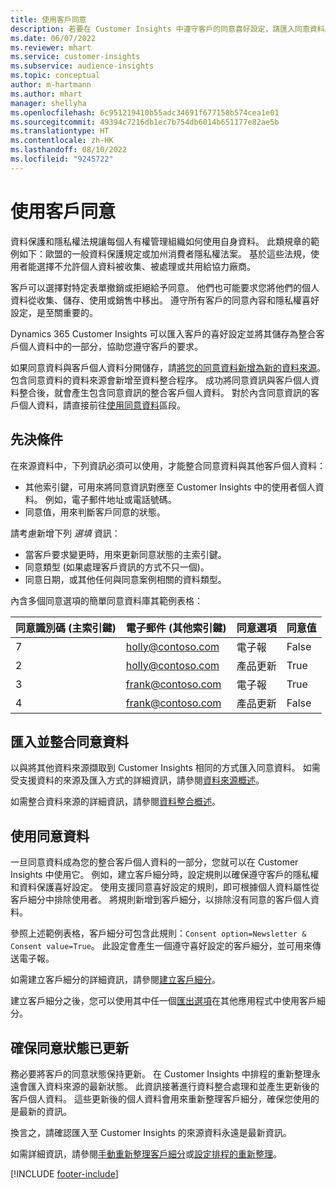 ```yaml
---
title: 使用客戶同意
description: 若要在 Customer Insights 中遵守客戶的同意喜好設定，請匯入同意資料。
ms.date: 06/07/2022
ms.reviewer: mhart
ms.service: customer-insights
ms.subservice: audience-insights
ms.topic: conceptual
author: m-hartmann
ms.author: mhart
manager: shellyha
ms.openlocfilehash: 6c951219410b55adc34691f677158b574cea1e01
ms.sourcegitcommit: 49394c7216db1ec7b754db6014b651177e82ae5b
ms.translationtype: HT
ms.contentlocale: zh-HK
ms.lasthandoff: 08/10/2022
ms.locfileid: "9245722"
---
```

# <a name="use-customer-consent"></a>使用客戶同意

資料保護和隱私權法規讓每個人有權管理組織如何使用自身資料。 此類規章的範例如下：歐盟的一般資料保護規定或加州消費者隱私權法案。 基於這些法規，使用者能選擇不允許個人資料被收集、被處理或共用給協力廠商。  

客戶可以選擇對特定表單撤銷或拒絕給予同意。 他們也可能要求您將他們的個人資料從收集、儲存、使用或銷售中移出。 遵守所有客戶的同意內容和隱私權喜好設定，是至關重要的。  

Dynamics 365 Customer Insights 可以匯入客戶的喜好設定並將其儲存為整合客戶個人資料中的一部分，協助您遵守客戶的要求。

如果同意資料與客戶個人資料分開儲存，請[將您的同意資料新增為新的資料來源](#import-and-unify-consent-data)。 包含同意資料的資料來源會新增至資料整合程序。 成功將同意資訊與客戶個人資料整合後，就會產生包含同意資訊的整合客戶個人資料。 對於內含同意資訊的客戶個人資料，請直接前往[使用同意資料](#use-consent-data)區段。

## <a name="prerequisites"></a>先決條件

在來源資料中，下列資訊必須可以使用，才能整合同意資料與其他客戶個人資料：

- 其他索引鍵，可用來將同意資訊對應至 Customer Insights 中的使用者個人資料。 例如，電子郵件地址或電話號碼。
- 同意值，用來判斷客戶同意的狀態。

請考慮新增下列 *選填* 資訊：

- 當客戶要求變更時，用來更新同意狀態的主索引鍵。
- 同意類型 (如果處理客戶資訊的方式不只一個)。
- 同意日期，或其他任何與同意案例相關的資料類型。

內含多個同意選項的簡單同意資料庫其範例表格：

|同意識別碼 (主索引鍵)   |電子郵件 (其他索引鍵)  |同意選項  |同意值  |
|---------|---------|---------|---------|
|7    |  holly@contoso.com       |  電子報       |  False       |
|2    |  holly@contoso.com       |  產品更新       |  True       |
|3    |  frank@contoso.com       |  電子報       | True        |
|4    |  frank@contoso.com       |  產品更新       |  False       |

## <a name="import-and-unify-consent-data"></a>匯入並整合同意資料

以與將其他資料來源擷取到 Customer Insights 相同的方式匯入同意資料。 如需受支援資料的來源及匯入方式的詳細資訊，請參閱[資料來源概述](data-sources.md)。

如需整合資料來源的詳細資訊，請參閱[資料整合概述](data-unification.md)。

## <a name="use-consent-data"></a>使用同意資料

一旦同意資料成為您的整合客戶個人資料的一部分，您就可以在 Customer Insights 中使用它。 例如，建立客戶細分時，設定規則以確保遵守客戶的隱私權和資料保護喜好設定。 使用支援同意喜好設定的規則，即可根據個人資料屬性從客戶細分中排除使用者。 將規則新增到客戶細分，以排除沒有同意的客戶個人資料。

參照上述範例表格，客戶細分可包含此規則：`Consent option=Newsletter & Consent value=True`。 此設定會產生一個遵守喜好設定的客戶細分，並可用來傳送電子報。

如需建立客戶細分的詳細資訊，請參閱[建立客戶細分](segment-builder.md)。

建立客戶細分之後，您可以使用其中任一個[匯出選項](export-destinations.md)在其他應用程式中使用客戶細分。

## <a name="ensure-updated-consent-status"></a>確保同意狀態已更新

務必要將客戶的同意狀態保持更新。 在 Customer Insights 中排程的重新整理永遠會匯入資料來源的最新狀態。 此資訊接著進行資料整合處理和並產生更新後的客戶個人資料。 這些更新後的個人資料會用來重新整理客戶細分，確保您使用的是最新的資訊。

換言之，請確認匯入至 Customer Insights 的來源資料永遠是最新資訊。

如需詳細資訊，請參閱[手動重新整理客戶細分](segments.md#refresh-segments)或[設定排程的重新整理](schedule-refresh.md)。

[!INCLUDE [footer-include](includes/footer-banner.md)]
